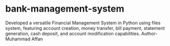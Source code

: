 # bank-management-system
Developed a versatile Financial Management System in Python using files system, featuring account creation, money transfer, bill payment, statement generation, cash deposit, and account modification capabilities. Author- Muhammad Affan
